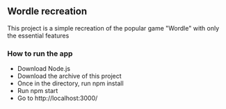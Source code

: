 ## Wordle recreation

This project is a simple recreation of the popular game "Wordle" with only the essential features

### How to run the app

* Download Node.js
* Download the archive of this project
* Once in the directory, run npm install
* Run npm start
* Go to http://localhost:3000/
